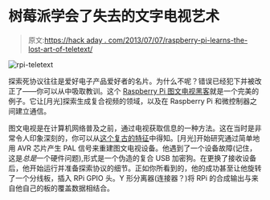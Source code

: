 # 树莓派学会了失去的文字电视艺术

> 原文:[https://hack aday . com/2013/07/07/raspberry-pi-learns-the-lost-art-of-teletext/](https://hackaday.com/2013/07/07/raspberry-pi-learns-the-lost-art-of-teletext/)

![rpi-teletext](../Images/ad045c263763ccb52770ba2085ed678c.png)

探索死协议往往是爱好电子产品爱好者的名片。为什么不呢？错误已经犯下并被改正了——你可以从中吸取教训。这个 [Raspberry Pi 图文电视黑客](http://thenewtech.tv/tech-life/teletext-revival-part-2-making-it-work)就是一个完美的例子。它让[月光]探索生成复合视频的领域，以及在 Raspberry Pi 和微控制器之间建立通信。

图文电视是在计算机网络普及之前，通过电视获取信息的一种方法。这在当时是非常令人印象深刻的，你可以从[这个复古的特征](http://hackaday.com/2012/08/21/retrotechtacular-1983s-answer-to-information-overload/)中得知。[月光]开始研究通过简单地用 AVR 芯片产生 PAL 信号来重建图文电视设备。他遇到了一个设备故障(记住，这是*总是*一个硬件问题),形式是一个伪造的复合 USB 加密狗。在更换了接收设备后，他开始运行并准备探索协议的细节。正如你所看到的，他的成功甚至让他旋转了一个分线板，插入 RPi GPIO 头。Y 形分离器(连接器？)将 RPi 的合成输出与来自他自己的板的覆盖数据相结合。